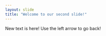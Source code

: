 ```yaml
---
layout: slide
title: "Welcome to our second slide!"
---
```

New text is here!
Use the left arrow to go back!
